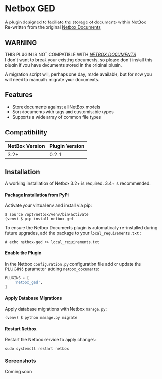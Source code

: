 # Netbox GED

A plugin designed to faciliate the storage of documents within [NetBox](https://github.com/netbox-community/netbox)  
Re-written from the original [Netbox Documents](https://github.com/jasonyates/netbox-documents/)

## WARNING
THIS PLUGIN IS NOT COMPATIBLE WITH [_NETBOX DOCUMENTS_](https://github.com/jasonyates/netbox-documents/)  
I don't want to break your existing documents, so please don't install this plugin if you have documents stored in the original plugin.

A migration script will, perhaps one day, made available, but for now you will need to manually migrate your documents.


## Features

* Store documents against all NetBox models
* Sort documents with tags and customisable types
* Supports a wide array of common file types


## Compatibility

| NetBox Version | Plugin Version |
|----------------|----------------|
|     3.2+       | 0.2.1          |


## Installation

A working installation of Netbox 3.2+ is required. 3.4+ is recommended.

#### Package Installation from PyPi

Activate your virtual env and install via pip:

```
$ source /opt/netbox/venv/bin/activate
(venv) $ pip install netbox-ged
```

To ensure the Netbox Documents plugin is automatically re-installed during future upgrades, add the package to your `local_requirements.txt` :

```no-highlight
# echo netbox-ged >> local_requirements.txt
```

#### Enable the Plugin

In the Netbox `configuration.py` configuration file add or update the PLUGINS parameter, adding `netbox_documents`:

```python
PLUGINS = [
    'netbox_ged',
]
```

#### Apply Database Migrations

Apply database migrations with Netbox `manage.py`:

```
(venv) $ python manage.py migrate
```

#### Restart Netbox

Restart the Netbox service to apply changes:

```
sudo systemctl restart netbox
```

### Screenshots

Coming soon
